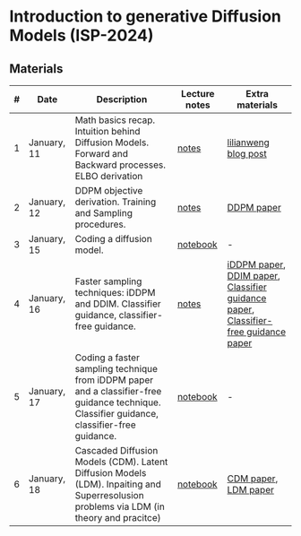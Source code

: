 # Introduction to generative Diffusion Models (ISP-2024)

## Materials

| # | Date | Description | Lecture notes | Extra materials |
|---|---|---|---|---|
| 1 | January, 11 | Math basics recap. Intuition behind Diffusion Models. Forward and Backward processes. ELBO derivation | [notes](lectures/lecture_1.png) | [lilianweng blog post](https://lilianweng.github.io/posts/2021-07-11-diffusion-models/) |
| 2 | January, 12 | DDPM objective derivation. Training and Sampling procedures.  | [notes](lectures/lecture_2.png) | [DDPM paper](https://arxiv.org/abs/2006.11239) |
| 3 | January, 15 | Coding a diffusion model.  | [notebook](coding/diffusion_models) | - |
| 4 | January, 16 | Faster sampling techniques: iDDPM and DDIM. Classifier guidance, classifier-free guidance. | [notes](lectures/lecture_3.png) | [iDDPM paper](https://arxiv.org/abs/2102.09672), [DDIM paper](https://arxiv.org/abs/2010.02502), [Classifier guidance paper](https://arxiv.org/abs/2105.05233), [Classifier-free guidance paper](https://arxiv.org/abs/2207.12598)|
| 5 | January, 17 | Coding a faster sampling technique from iDDPM paper and a classifier-free guidance technique. Classifier guidance, classifier-free guidance. | [notebook](coding/diffusion_models) | - |
| 6 | January, 18 | Cascaded Diffusion Models (CDM). Latent Diffusion Models (LDM). Inpaiting and Superresolusion problems via LDM (in theory and pracitce) | [notebook](coding/inpainting_superresolution_playgroung.ipynb) | [CDM paper](https://arxiv.org/abs/2106.15282), [LDM paper](https://arxiv.org/abs/2112.10752)|
